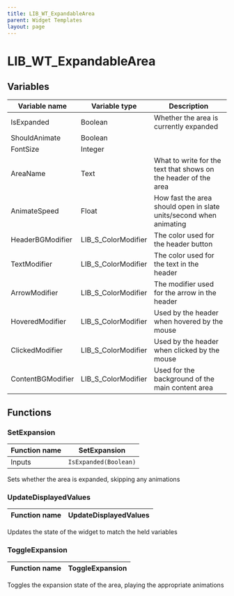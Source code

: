 ```yaml
---
title: LIB_WT_ExpandableArea
parent: Widget Templates
layout: page
---
```


# LIB_WT_ExpandableArea

## Variables

| Variable name | Variable type | Description |
| --- | --- | --- |
| IsExpanded | Boolean | Whether the area is currently expanded |
| ShouldAnimate | Boolean | |
| FontSize | Integer | |
| AreaName | Text | What to write for the text that shows on the header of the area |
| AnimateSpeed | Float | How fast the area should open in slate units/second when animating |
| HeaderBGModifier | LIB_S_ColorModifier | The color used for the header button |
| TextModifier | LIB_S_ColorModifier | The color used for the text in the header |
| ArrowModifier | LIB_S_ColorModifier | The modifier used for the arrow in the header |
| HoveredModifier | LIB_S_ColorModifier | Used by the header when hovered by the mouse |
| ClickedModifier | LIB_S_ColorModifier | Used by the header when clicked by the mouse |
| ContentBGModifier | LIB_S_ColorModifier | Used for the background of the main content area |

## Functions

### SetExpansion

| Function name | SetExpansion |
| --- | --- |
| Inputs | `IsExpanded(Boolean)` |

Sets whether the area is expanded, skipping any animations

### UpdateDisplayedValues

| Function name | UpdateDisplayedValues |
| --- | --- |

Updates the state of the widget to match the held variables

### ToggleExpansion

| Function name | ToggleExpansion |
| --- | --- |

Toggles the expansion state of the area, playing the appropriate animations
